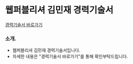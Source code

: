 # 웹퍼블리셔 김민재 경력기술서

[경력기술서 바로가기](https://career-kmj-2025.netlify.app/ "경력기술서 바로가기")

### 소개.
- 웹퍼블리셔 김민재 경력기술서입니다.
- 자세한 내용은 "경력기술서 바로가기"를 통해 확인부탁드립니다.



